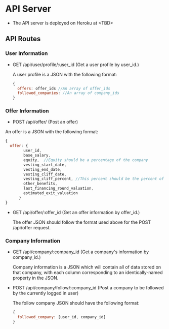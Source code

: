 # API Server
- The API server is deployed on Heroku at \<TBD\>

## API Routes

### User Information
- GET /api/user/profile/:user\_id (Get a user profile by user\_id.)
  
  A user profile is a JSON with the following format:
  ```javascript
  { 
    offers: offer_ids //An array of offer_ids
    followed_companies: //An array of company_ids
  }
  ```

### Offer Information
- POST /api/offer/ (Post an offer)

An offer is a JSON with the following format:
  ```javascript
  {
    offer: {
          user_id,
          base_salary, 
          equity,  //Equity should be a percentage of the company
          vesting_start_date, 
          vesting_end_date, 
          vesting_cliff_date, 
          vesting_cliff_percent, //This percent should be the percent of offered equity which vests on the cliff (e.g., if 25% of the offered options vest on the cliff date, this should be 0.25) 
          other_benefits,
          last_financing_round_valuation,
          estimated_exit_valuation
        }
  }
  ```
- GET /api/offer/:offer\_id (Get an offer information by offer\_id.)
  
  The offer JSON should follow the format used above for the POST /api/offer request.
  
### Company Information
- GET /api/company/:company\_id (Get a company's information by company\_id.)
  
  Company information is a JSON which will contain all of data stored on that company, with each column corresponding to an identically-named property in the JSON.

- POST /api/company/follow/:company\_id (Post a company to be followed by the currently logged in user)

  The follow company JSON should have the following format:
  ```javascript
  { 
    followed_company: [user_id, company_id]
  }
  ```
